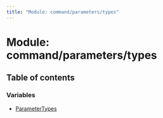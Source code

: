 ```yaml
---
title: "Module: command/parameters/types"
---
```


# Module: command/parameters/types

## Table of contents

### Variables

- [ParameterTypes](../variables/command_parameters_types.parametertypes.md)
